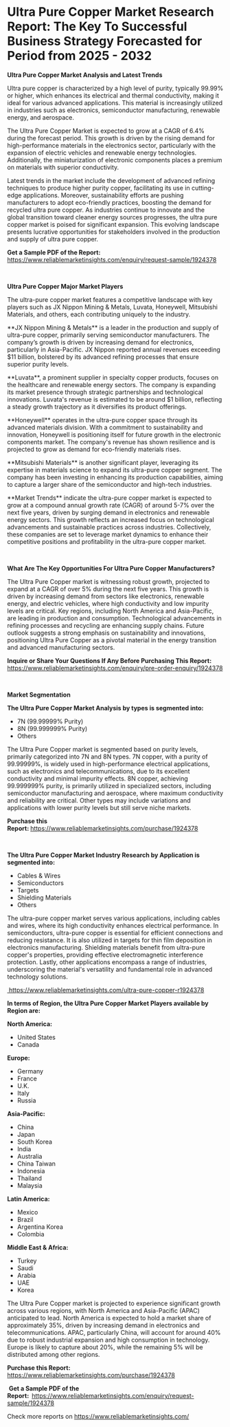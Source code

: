 <p><h1>Ultra Pure Copper Market Research Report: The Key To Successful Business Strategy Forecasted for Period from 2025 - 2032</h1></p><p><strong>Ultra Pure Copper Market Analysis and Latest Trends</strong></p>
<p><p>Ultra pure copper is characterized by a high level of purity, typically 99.99% or higher, which enhances its electrical and thermal conductivity, making it ideal for various advanced applications. This material is increasingly utilized in industries such as electronics, semiconductor manufacturing, renewable energy, and aerospace.</p><p>The Ultra Pure Copper Market is expected to grow at a CAGR of 6.4% during the forecast period. This growth is driven by the rising demand for high-performance materials in the electronics sector, particularly with the expansion of electric vehicles and renewable energy technologies. Additionally, the miniaturization of electronic components places a premium on materials with superior conductivity.</p><p>Latest trends in the market include the development of advanced refining techniques to produce higher purity copper, facilitating its use in cutting-edge applications. Moreover, sustainability efforts are pushing manufacturers to adopt eco-friendly practices, boosting the demand for recycled ultra pure copper. As industries continue to innovate and the global transition toward cleaner energy sources progresses, the ultra pure copper market is poised for significant expansion. This evolving landscape presents lucrative opportunities for stakeholders involved in the production and supply of ultra pure copper.</p></p>
<p><strong>Get a Sample PDF of the Report:&nbsp;</strong> <a href="https://www.reliablemarketinsights.com/enquiry/request-sample/1924378?utm_campaign=2891&utm_medium=2&utm_source=Github&utm_content=ia&utm_term=28032025&utm_id=ultra-pure-copper">https://www.reliablemarketinsights.com/enquiry/request-sample/1924378</a></p>
<p>&nbsp;</p>
<p><strong>Ultra Pure Copper Major Market Players</strong></p>
<p><p>The ultra-pure copper market features a competitive landscape with key players such as JX Nippon Mining & Metals, Luvata, Honeywell, Mitsubishi Materials, and others, each contributing uniquely to the industry.</p><p>**JX Nippon Mining & Metals** is a leader in the production and supply of ultra-pure copper, primarily serving semiconductor manufacturers. The company’s growth is driven by increasing demand for electronics, particularly in Asia-Pacific. JX Nippon reported annual revenues exceeding $11 billion, bolstered by its advanced refining processes that ensure superior purity levels.</p><p>**Luvata**, a prominent supplier in specialty copper products, focuses on the healthcare and renewable energy sectors. The company is expanding its market presence through strategic partnerships and technological innovations. Luvata's revenue is estimated to be around $1 billion, reflecting a steady growth trajectory as it diversifies its product offerings.</p><p>**Honeywell** operates in the ultra-pure copper space through its advanced materials division. With a commitment to sustainability and innovation, Honeywell is positioning itself for future growth in the electronic components market. The company's revenue has shown resilience and is projected to grow as demand for eco-friendly materials rises.</p><p>**Mitsubishi Materials** is another significant player, leveraging its expertise in materials science to expand its ultra-pure copper segment. The company has been investing in enhancing its production capabilities, aiming to capture a larger share of the semiconductor and high-tech industries.</p><p>**Market Trends** indicate the ultra-pure copper market is expected to grow at a compound annual growth rate (CAGR) of around 5-7% over the next five years, driven by surging demand in electronics and renewable energy sectors. This growth reflects an increased focus on technological advancements and sustainable practices across industries. Collectively, these companies are set to leverage market dynamics to enhance their competitive positions and profitability in the ultra-pure copper market.</p></p>
<p>&nbsp;</p>
<p><strong>What Are The Key Opportunities For Ultra Pure Copper Manufacturers?</strong></p>
<p><p>The Ultra Pure Copper market is witnessing robust growth, projected to expand at a CAGR of over 5% during the next five years. This growth is driven by increasing demand from sectors like electronics, renewable energy, and electric vehicles, where high conductivity and low impurity levels are critical. Key regions, including North America and Asia-Pacific, are leading in production and consumption. Technological advancements in refining processes and recycling are enhancing supply chains. Future outlook suggests a strong emphasis on sustainability and innovations, positioning Ultra Pure Copper as a pivotal material in the energy transition and advanced manufacturing sectors.</p></p>
<p><strong>Inquire or Share Your Questions If Any Before Purchasing This Report:</strong> <a href="https://www.reliablemarketinsights.com/enquiry/pre-order-enquiry/1924378?utm_campaign=2891&utm_medium=2&utm_source=Github&utm_content=ia&utm_term=28032025&utm_id=ultra-pure-copper">https://www.reliablemarketinsights.com/enquiry/pre-order-enquiry/1924378</a></p>
<p>&nbsp;</p>
<p><strong>Market Segmentation</strong></p>
<p><strong>The Ultra Pure Copper Market Analysis by types is segmented into:</strong></p>
<p><ul><li>7N (99.99999% Purity)</li><li>8N (99.999999% Purity)</li><li>Others</li></ul></p>
<p><p>The Ultra Pure Copper market is segmented based on purity levels, primarily categorized into 7N and 8N types. 7N copper, with a purity of 99.99999%, is widely used in high-performance electrical applications, such as electronics and telecommunications, due to its excellent conductivity and minimal impurity effects. 8N copper, achieving 99.999999% purity, is primarily utilized in specialized sectors, including semiconductor manufacturing and aerospace, where maximum conductivity and reliability are critical. Other types may include variations and applications with lower purity levels but still serve niche markets.</p></p>
<p><strong>Purchase this Report:&nbsp;</strong><a href="https://www.reliablemarketinsights.com/purchase/1924378?utm_campaign=2891&utm_medium=2&utm_source=Github&utm_content=ia&utm_term=28032025&utm_id=ultra-pure-copper">https://www.reliablemarketinsights.com/purchase/1924378</a></p>
<p>&nbsp;</p>
<p><strong>The Ultra Pure Copper Market Industry Research by Application is segmented into:</strong></p>
<p><ul><li>Cables & Wires</li><li>Semiconductors</li><li>Targets</li><li>Shielding Materials</li><li>Others</li></ul></p>
<p><p>The ultra-pure copper market serves various applications, including cables and wires, where its high conductivity enhances electrical performance. In semiconductors, ultra-pure copper is essential for efficient connections and reducing resistance. It is also utilized in targets for thin film deposition in electronics manufacturing. Shielding materials benefit from ultra-pure copper's properties, providing effective electromagnetic interference protection. Lastly, other applications encompass a range of industries, underscoring the material's versatility and fundamental role in advanced technology solutions.</p></p>
<p><a href="https://www.reliablemarketinsights.com/ultra-pure-copper-r1924378?utm_campaign=2891&utm_medium=2&utm_source=Github&utm_content=ia&utm_term=28032025&utm_id=ultra-pure-copper">&nbsp;https://www.reliablemarketinsights.com/ultra-pure-copper-r1924378</a></p>
<p><strong>In terms of Region, the Ultra Pure Copper Market Players available by Region are:</strong></p>
<p>
    <p> <strong> North America: </strong>
        <ul>
            <li>United States</li>
            <li>Canada</li>
        </ul>
        </p> 
    <p> <strong> Europe: </strong>
        <ul>
            <li>Germany</li>
            <li>France</li>
            <li>U.K.</li>
            <li>Italy</li>
            <li>Russia</li>
        </ul>
        </p> 
    <p> <strong> Asia-Pacific: </strong>
        <ul>
            <li>China</li>
            <li>Japan</li>
            <li>South Korea</li>
            <li>India</li>
            <li>Australia</li>
            <li>China Taiwan</li>
            <li>Indonesia</li>
            <li>Thailand</li>
            <li>Malaysia</li>
        </ul>
        </p> 
    <p> <strong> Latin America: </strong>
        <ul>
            <li>Mexico</li>
            <li>Brazil</li>
            <li>Argentina Korea</li>
            <li>Colombia</li>
        </ul>
        </p> 
    <p> <strong> Middle East & Africa: </strong>
        <ul>
            <li>Turkey</li>
            <li>Saudi</li>
            <li>Arabia</li>
            <li>UAE</li>
            <li>Korea</li>
        </ul>
    </p>
    </p>
<p><p>The Ultra Pure Copper market is projected to experience significant growth across various regions, with North America and Asia-Pacific (APAC) anticipated to lead. North America is expected to hold a market share of approximately 35%, driven by increasing demand in electronics and telecommunications. APAC, particularly China, will account for around 40% due to robust industrial expansion and high consumption in technology. Europe is likely to capture about 20%, while the remaining 5% will be distributed among other regions.</p></p>
<p><strong>Purchase this Report: </strong><a href="https://www.reliablemarketinsights.com/purchase/1924378?utm_campaign=2891&utm_medium=2&utm_source=Github&utm_content=ia&utm_term=28032025&utm_id=ultra-pure-copper">https://www.reliablemarketinsights.com/purchase/1924378</a></p>
<p>&nbsp;<strong>Get a Sample PDF of the Report:&nbsp;&nbsp;</strong><a href="https://www.reliablemarketinsights.com/enquiry/request-sample/1924378?utm_campaign=2891&utm_medium=2&utm_source=Github&utm_content=ia&utm_term=28032025&utm_id=ultra-pure-copper">https://www.reliablemarketinsights.com/enquiry/request-sample/1924378</a></p>
<p><strong></strong></p>
<p>Check more reports on <a href="https://www.reliablemarketinsights.com/?utm_campaign=2891&utm_medium=2&utm_source=Github&utm_content=ia&utm_term=28032025&utm_id=ultra-pure-copper">https://www.reliablemarketinsights.com/</a></p>